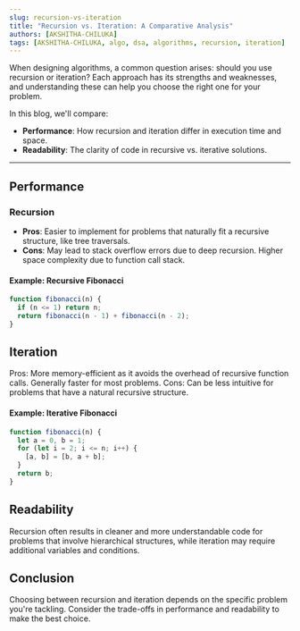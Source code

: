 ```yaml
---
slug: recursion-vs-iteration
title: "Recursion vs. Iteration: A Comparative Analysis"
authors: [AKSHITHA-CHILUKA]
tags: [AKSHITHA-CHILUKA, algo, dsa, algorithms, recursion, iteration]
---
```


When designing algorithms, a common question arises: should you use recursion or iteration? Each approach has its strengths and weaknesses, and understanding these can help you choose the right one for your problem.

<!-- truncate -->

In this blog, we'll compare:

- **Performance**: How recursion and iteration differ in execution time and space.
- **Readability**: The clarity of code in recursive vs. iterative solutions.
  
---

## Performance

### Recursion

- **Pros**: Easier to implement for problems that naturally fit a recursive structure, like tree traversals.
- **Cons**: May lead to stack overflow errors due to deep recursion. Higher space complexity due to function call stack.

#### Example: Recursive Fibonacci

```javascript
function fibonacci(n) {
  if (n <= 1) return n;
  return fibonacci(n - 1) + fibonacci(n - 2);
}
```
## Iteration
Pros: More memory-efficient as it avoids the overhead of recursive function calls. Generally faster for most problems.
Cons: Can be less intuitive for problems that have a natural recursive structure.

#### Example: Iterative Fibonacci

```javascript
function fibonacci(n) {
  let a = 0, b = 1;
  for (let i = 2; i <= n; i++) {
    [a, b] = [b, a + b];
  }
  return b;
}
```
## Readability
Recursion often results in cleaner and more understandable code for problems that involve hierarchical structures, while iteration may require additional variables and conditions.

## Conclusion
Choosing between recursion and iteration depends on the specific problem you're tackling. Consider the trade-offs in performance and readability to make the best choice.
